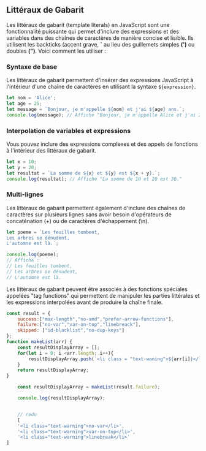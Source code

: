 ## Littéraux de Gabarit
Les littéraux de gabarit (template literals) en JavaScript sont une fonctionnalité puissante qui permet d'inclure des expressions et des variables dans des chaînes de caractères de manière concise et lisible. Ils utilisent les backticks (accent grave, __`__  au lieu des guillemets simples **__(')__** ou doubles **__(")__**. Voici comment les utiliser :  
### Syntaxe de base  
Les littéraux de gabarit permettent d'insérer des expressions JavaScript à l'intérieur d'une chaîne de caractères en utilisant la syntaxe `${expression}`.
```js
let nom = 'Alice';
let age = 25;
let message = `Bonjour, je m'appelle ${nom} et j'ai ${age} ans.`;
console.log(message); // Affiche "Bonjour, je m'appelle Alice et j'ai 25 ans."
```
### Interpolation de variables et expressions
Vous pouvez inclure des expressions complexes et des appels de fonctions à l'intérieur des littéraux de gabarit.  
```js
let x = 10;
let y = 20;
let resultat = `La somme de ${x} et ${y} est ${x + y}.`;
console.log(resultat); // Affiche "La somme de 10 et 20 est 30."
```
### Multi-lignes  
Les littéraux de gabarit permettent également d'inclure des chaînes de caractères sur plusieurs lignes sans avoir besoin d'opérateurs de concaténation (+) ou de caractères d'échappement (\n).  
```js
let poeme = `Les feuilles tombent,
Les arbres se dénudent,
L'automne est là.`;

console.log(poeme);
// Affiche :
// Les feuilles tombent,
// Les arbres se dénudent,
// L'automne est là.
```  
Les littéraux de gabarit peuvent être associés à des fonctions spéciales appelées "tag functions" qui permettent de manipuler les parties littérales et les expressions interpolées avant de produire la chaîne finale.

```js
const result = {
    success:["max-length","no-amd","prefer-arrow-functions"],
    failure:["no-var","var-on-top","linebreack"],
    skipped: ["id-blacklist","no-dup-keys"]
};
function makeList(arr) {
    const resultDisplayArray = [];
    for(let i = 0; i <arr.length; i++){
        resultDisplayArray.push(`<li class = "text-waning">${arr[i]}</li>`)
    }
    return resultDisplayArray;
}

    const resultDisplayArray = makeList(result.failure);

    console.log(resultDisplayArray);


    // redu
    [
    '<li class="text-warning">no-var</li>',
    '<li class="text-warning">var-on-top</li>',
    '<li class="text-warning">linebreak</li>'
]
```